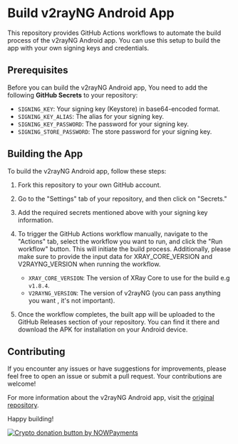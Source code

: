 # Build v2rayNG Android App

This repository provides GitHub Actions workflows to automate the build process of the v2rayNG Android app. You can use this setup to build the app with your own signing keys and credentials.

## Prerequisites

Before you can build the v2rayNG Android app, You need to add the following **GitHub Secrets** to your repository:
 - `SIGNING_KEY`: Your signing key (Keystore) in base64-encoded format.
 - `SIGNING_KEY_ALIAS`: The alias for your signing key.
 - `SIGNING_KEY_PASSWORD`: The password for your signing key.
 - `SIGNING_STORE_PASSWORD`: The store password for your signing key.

## Building the App

To build the v2rayNG Android app, follow these steps:

1. Fork this repository to your own GitHub account.

2. Go to the "Settings" tab of your repository, and then click on "Secrets."

3. Add the required secrets mentioned above with your signing key information.

4. To trigger the GitHub Actions workflow manually, navigate to the "Actions" tab, select the workflow you want to run, and click the "Run workflow" button. This will initiate the build process.
Additionally, please make sure to provide the input data for XRAY_CORE_VERSION and V2RAYNG_VERSION when running the workflow.
   - `XRAY_CORE_VERSION`: The version of XRay Core to use for the build e.g `v1.8.4`.
   - `V2RAYNG_VERSION`: The version of v2rayNG (you can pass anything you want , it's not important).
5. Once the workflow completes, the built app will be uploaded to the GitHub Releases section of your repository. You can find it there and download the APK for installation on your Android device.

## Contributing

If you encounter any issues or have suggestions for improvements, please feel free to open an issue or submit a pull request. Your contributions are welcome!

For more information about the v2rayNG Android app, visit the [original repository](https://github.com/2dust/v2rayNG).

Happy building!

<a href="https://nowpayments.io/donation?api_key=MG750CX-D7AMMH9-QWARQ7V-9ZKH9XQ&source=lk_donation&medium=referral" target="_blank">
  <img src="https://nowpayments.io/images/embeds/donation-button-black.svg" alt="Crypto donation button by NOWPayments">
</a>